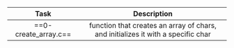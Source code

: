 | Task | Description |
| :----: | :-----------: |
|==0-create\_array.c== | function that creates an array of chars, and initializes it with a specific char |
